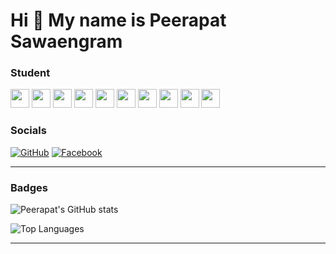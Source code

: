 # Hi 👋 My name is Peerapat Sawaengram

### Student

<p>
  <img src="https://cdn.jsdelivr.net/gh/devicons/devicon/icons/java/java-original.svg" width="30"/>
  <img src="https://cdn.jsdelivr.net/gh/devicons/devicon/icons/python/python-original.svg" width="30"/>
  <img src="https://cdn.jsdelivr.net/gh/devicons/devicon/icons/javascript/javascript-original.svg" width="30"/>
  <img src="https://cdn.jsdelivr.net/gh/devicons/devicon/icons/nodejs/nodejs-original.svg" width="30"/>
  <img src="https://cdn.jsdelivr.net/gh/devicons/devicon/icons/html5/html5-original.svg" width="30"/>
  <img src="https://cdn.jsdelivr.net/gh/devicons/devicon/icons/css3/css3-original.svg" width="30"/>
  <img src="https://cdn.jsdelivr.net/gh/devicons/devicon/icons/figma/figma-original.svg" width="30"/>
  <img src="https://cdn.jsdelivr.net/gh/devicons/devicon/icons/react/react-original.svg" width="30"/>
  <img src="https://cdn.jsdelivr.net/gh/devicons/devicon/icons/vuejs/vuejs-original.svg" width="30"/>
  <img src="https://cdn.jsdelivr.net/gh/devicons/devicon/icons/tailwindcss/tailwindcss-original-wordmark.svg" width="30"/>

</p>


### Socials

[![GitHub](https://img.shields.io/badge/GitHub-181717?style=for-the-badge&logo=github&logoColor=white)](https://github.com/kirin58)
[![Facebook](https://img.shields.io/badge/Facebook-1877f2?style=for-the-badge&logo=facebook&logoColor=white)](https://www.facebook.com/ptpx.ptr/)

---

### Badges


![Peerapat's GitHub stats](https://github-readme-stats.vercel.app/api?username=kirin58&theme=dark&show_icons=true)

![Top Languages](https://github-readme-stats.vercel.app/api/top-langs/?username=kirin58&theme=dark&layout=compact)

---


